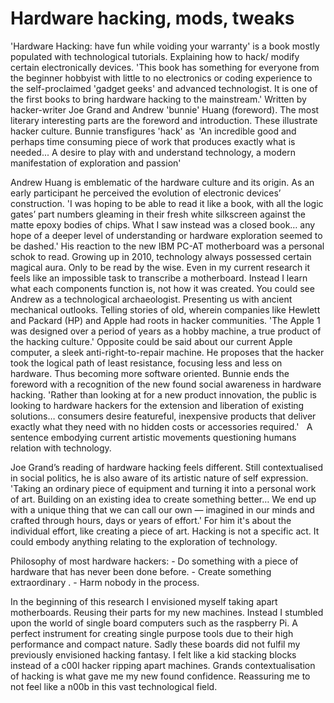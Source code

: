 # Hardware hacking, mods, tweaks 



'Hardware Hacking: have fun while voiding your warranty' 
is a book mostly populated with technological tutorials. 
Explaining how to hack/ modify certain electronically devices. 
'This book has something for everyone from the beginner hobbyist 
with little to no electronics or coding experience to the self-proclaimed 'gadget geeks' 
and advanced technologist. It is one of the first books to bring hardware hacking to the mainstream.' 
Written by hacker-writer Joe Grand and Andrew 'bunnie' Huang (foreword). The most literary interesting 
parts are the foreword and introduction. These illustrate hacker culture. Bunnie transfigures 'hack' as  
'An incredible good and perhaps time consuming piece of work that produces exactly 
what is needed... A desire to play with and understand technology, a modern manifestation of exploration and passion' 



Andrew Huang is emblematic of the hardware culture and its origin. 
As an early participant he perceived the evolution of electronic devices’ construction.
'I was hoping to be able to read it like a book, with all the logic gates’ part numbers gleaming 
in their fresh white silkscreen against the matte epoxy bodies of chips. What I saw instead was a closed book… 
any hope of a deeper level of understanding or hardware exploration seemed to be dashed.'
His reaction to the new IBM PC-AT motherboard was a personal schok to read. Growing up in 2010, 
technology always possessed certain magical aura. Only to be read by the wise. Even in my current research 
it feels like an impossible task to transcribe a motherboard. Instead I learn what each components function is,
not how it was created. You could see Andrew as a technological archaeologist. 
Presenting us with ancient mechanical outlooks. Telling stories of old, wherein companies 
like Hewlett and Packard (HP) and Apple had roots in hacker communities. 
'The Apple 1 was designed over a period of years as a hobby machine, a true product of the hacking culture.' 
Opposite could be said about our current Apple computer, a sleek anti-right-to-repair machine. He proposes that the hacker took the 
logical path of least resistance, focusing less and less on hardware. Thus becoming more software oriented. 
Bunnie ends the foreword with a recognition of the new found social awareness in hardware hacking. 
'Rather than looking at for a new product innovation, the public is looking to hardware hackers for 
the extension and liberation of existing solutions… consumers desire featureful, inexpensive products 
that deliver exactly what they need with no hidden costs or accessories required.'    
A sentence embodying current artistic movements questioning humans relation with technology. 



Joe Grand’s reading of hardware hacking feels different. Still contextualised in social politics, 
he is also aware of its artistic nature of self expression. 
'Taking an ordinary piece of equipment and turning it into a personal work of art. Building on an existing idea to create something better… 
We end up with a unique thing that we can call our own — imagined in our minds and crafted through hours, 
days or years of effort.' 
For him it's about the individual effort, like creating a piece of art. 
Hacking is not a specific act. It could embody anything relating to the exploration of technology. 



Philosophy of most hardware hackers:
		- Do something with a piece of hardware that has never been done before.
		- Create something extraordinary .
		- Harm nobody in the process.



In the beginning of this research I envisioned myself taking apart motherboards. 
Reusing their parts for my new machines. Instead I stumbled upon the world of single board computers 
such as the raspberry Pi. A perfect instrument for creating single purpose tools due to their high performance 
and compact nature. Sadly these boards did not fulfil my previously envisioned hacking fantasy. 
I felt like a kid stacking blocks instead of a c00l hacker ripping apart machines. 
Grands contextualisation of hacking is what gave me my new found confidence. 
Reassuring me to not feel like a n00b in this vast technological field. 
 
